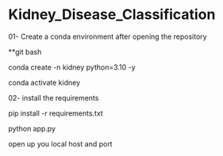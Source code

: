 # Kidney_Disease_Classification
01- Create a conda environment after opening the repository

**git bash

conda create -n kidney python=3.10 -y

conda activate kidney

02- install the requirements

pip install -r requirements.txt

python app.py

open up you local host and port
